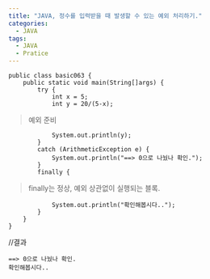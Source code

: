 ```yaml
---
title: "JAVA, 정수를 입력받을 때 발생할 수 있는 예외 처리하기."
categories:
  - JAVA
tags:
  - JAVA
  - Pratice
---
```


	public class basic063 {
		public static void main(String[]args) {
			try {
				int x = 5;
				int y = 20/(5-x);

>예외 준비

				System.out.println(y);
			}
			catch (ArithmeticException e) {
				System.out.println("==> 0으로 나눴나 확인.");
			}
			finally { 

>finally는 정상, 예외 상관없이 실행되는 블록.

				System.out.println("확인해봅시다..");
			}
		}
	}

//결과

	==> 0으로 나눴나 확인.
	확인해봅시다..